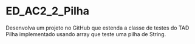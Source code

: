 # ED_AC2_2_Pilha

Desenvolva um projeto no GitHub que estenda a classe de testes do TAD Pilha implementado usando array que teste uma pilha de String.
